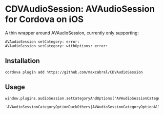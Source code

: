 # CDVAudioSession: AVAudioSession for Cordova on iOS

A thin wrapper around AVAudioSession, currently only supporting:

    AVAudioSession setCategory: error:
    AVAudioSession setCategory: withOptions: error:

## Installation

    cordova plugin add https://github.com/maxcabral/CDVAudioSession

## Usage

    window.plugins.audioSession.setCategoryAndOptions('AVAudioSessionCategoryPlayback',
                                              'AVAudioSessionCategoryOptionDuckOthers|AVAudioSessionCategoryOptionAllowBluetooth')

